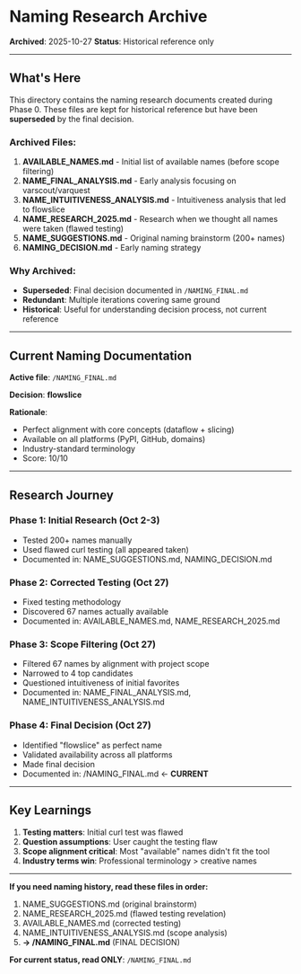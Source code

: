 # Naming Research Archive

**Archived**: 2025-10-27
**Status**: Historical reference only

---

## What's Here

This directory contains the naming research documents created during Phase 0. These files are kept for historical reference but have been **superseded** by the final decision.

### Archived Files:

1. **AVAILABLE_NAMES.md** - Initial list of available names (before scope filtering)
2. **NAME_FINAL_ANALYSIS.md** - Early analysis focusing on varscout/varquest
3. **NAME_INTUITIVENESS_ANALYSIS.md** - Intuitiveness analysis that led to flowslice
4. **NAME_RESEARCH_2025.md** - Research when we thought all names were taken (flawed testing)
5. **NAME_SUGGESTIONS.md** - Original naming brainstorm (200+ names)
6. **NAMING_DECISION.md** - Early naming strategy

### Why Archived:

- **Superseded**: Final decision documented in `/NAMING_FINAL.md`
- **Redundant**: Multiple iterations covering same ground
- **Historical**: Useful for understanding decision process, not current reference

---

## Current Naming Documentation

**Active file**: `/NAMING_FINAL.md`

**Decision**: **flowslice**

**Rationale**:
- Perfect alignment with core concepts (dataflow + slicing)
- Available on all platforms (PyPI, GitHub, domains)
- Industry-standard terminology
- Score: 10/10

---

## Research Journey

### Phase 1: Initial Research (Oct 2-3)
- Tested 200+ names manually
- Used flawed curl testing (all appeared taken)
- Documented in: NAME_SUGGESTIONS.md, NAMING_DECISION.md

### Phase 2: Corrected Testing (Oct 27)
- Fixed testing methodology
- Discovered 67 names actually available
- Documented in: AVAILABLE_NAMES.md, NAME_RESEARCH_2025.md

### Phase 3: Scope Filtering (Oct 27)
- Filtered 67 names by alignment with project scope
- Narrowed to 4 top candidates
- Questioned intuitiveness of initial favorites
- Documented in: NAME_FINAL_ANALYSIS.md, NAME_INTUITIVENESS_ANALYSIS.md

### Phase 4: Final Decision (Oct 27)
- Identified "flowslice" as perfect name
- Validated availability across all platforms
- Made final decision
- Documented in: /NAMING_FINAL.md ← **CURRENT**

---

## Key Learnings

1. **Testing matters**: Initial curl test was flawed
2. **Question assumptions**: User caught the testing flaw
3. **Scope alignment critical**: Most "available" names didn't fit the tool
4. **Industry terms win**: Professional terminology > creative names

---

**If you need naming history, read these files in order:**
1. NAME_SUGGESTIONS.md (original brainstorm)
2. NAME_RESEARCH_2025.md (flawed testing revelation)
3. AVAILABLE_NAMES.md (corrected testing)
4. NAME_INTUITIVENESS_ANALYSIS.md (scope analysis)
5. **→ /NAMING_FINAL.md** (FINAL DECISION)

**For current status, read ONLY**: `/NAMING_FINAL.md`
